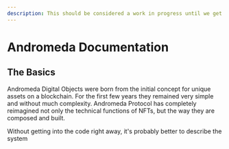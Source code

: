 ```yaml
---
description: This should be considered a work in progress until we get closer to MVP
---
```


# Andromeda Documentation

## The Basics

Andromeda Digital Objects were born from the initial concept for unique assets on a blockchain. For the first few years they remained very simple and without much complexity. Andromeda Protocol has completely reimagined not only the technical functions of NFTs, but the way they are composed and built.

Without getting into the code right away, it's probably better to describe the system 

